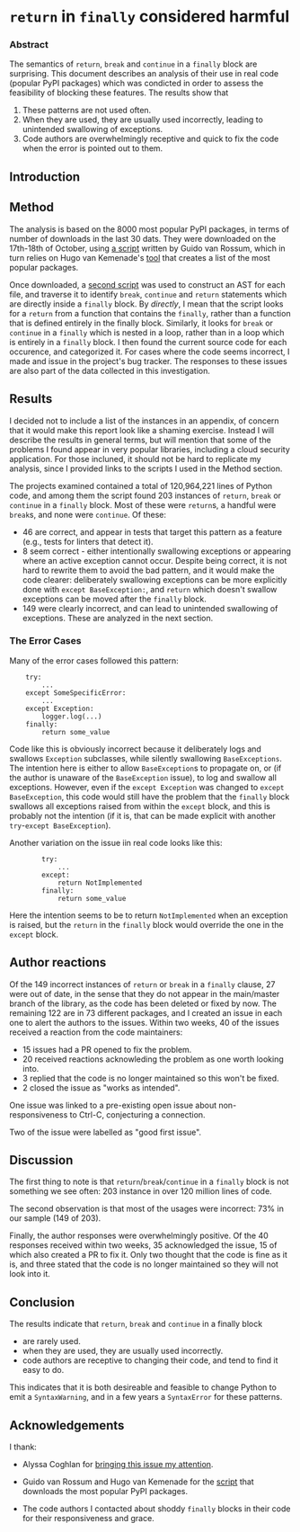 # `return` in `finally` considered harmful

### Abstract

The semantics of `return`, `break` and `continue` in a `finally` block are
surprising. This document describes an analysis of their use in real code
(popular PyPI packages) which was condicted in order to assess the feasibility
of blocking these features. The results show that

1. These patterns are not used often.
2. When they are used, they are usually used incorrectly, leading to unintended
   swallowing of exceptions.
3. Code authors are overwhelmingly receptive and quick to fix the code when
   the error is pointed out to them.

## Introduction

## Method

The analysis is based on the 8000 most popular PyPI packages, in terms of number
of downloads in the last 30 dats. They were downloaded on the 17th-18th of
October, using
[a script](https://github.com/faster-cpython/tools/blob/main/scripts/download_packages.py)
written by Guido van Rossum, which in turn relies on Hugo van Kemenade's
[tool](https://hugovk.github.io/top-pypi-packages/)
that creates a list of the most popular packages.

Once downloaded, a [second script](https://github.com/iritkatriel/finally/blob/main/scripts/ast_analysis.py)
was used to construct an AST for each file, and traverse it to identify `break`,
`continue` and `return` statements which are directly inside a `finally` block.
By *directly*, I mean that the script looks for a `return` from a function that
contains the `finally`, rather than a function that is defined entirely in the
finally block. Similarly, it looks for `break` or `continue` in a `finally` which
is nested in a loop, rather than in a loop which is entirely in a `finally` block.
I then found the current source code for each occurence, and categorized it. For
cases where the code seems incorrect, I made and issue in the project's bug
tracker. The responses to these issues are also part of the data collected in
this investigation.

## Results

I decided not to include a list of the instances in an appendix, of concern that
it would make this report look like a shaming exercise.  Instead I will describe
the results in general terms, but will mention that some of the problems I found
appear in very popular libraries, including a cloud security application.
For those incluned, it should not be hard to replicate my analysis, since I
provided links to the scripts I used in the Method section.

The projects examined contained a total of 120,964,221 lines of Python code,
and among them the script found 203 instances of `return`, `break` or `continue`
in a `finally` block. Most of these were `return`s, a handful were `break`s, and
none were `continue`. Of these:

- 46 are correct, and appear in tests that target this pattern as a feature (e.g.,
tests for linters that detect it).
- 8 seem correct - either intentionally swallowing exceptions or appearing where
an active exception cannot occur. Despite being correct, it is not hard to rewrite
them to avoid the bad pattern, and it would make the code clearer: deliberately
swallowing exceptions can be more explicitly done with `except BaseException:`,
and `return` which doesn't swallow exceptions can be moved after the `finally`
block.
- 149 were clearly incorrect, and can lead to unintended swallowing of exceptions.
These are analyzed in the next section.

### The Error Cases

Many of the error cases followed this pattern:

```pycon
    try:
        ...
    except SomeSpecificError:
        ...
    except Exception:
        logger.log(...)
    finally:
        return some_value
```

Code like this is obviously incorrect because it deliberately logs and swallows
`Exception` subclasses, while silently swallowing `BaseExceptions`. The intention
here is either to allow `BaseException`s to propagate on, or (if the author is
unaware of the `BaseException` issue), to log and swallow all exceptions. However,
even if the `except Exception` was changed to `except BaseException`, this code
would still have the problem that the `finally` block swallows all exceptions
raised from within the `except` block, and this is probably not the intention
(if it is, that can be made explicit with another `try`-`except BaseException`).

Another variation on the issue iin real code looks like this:

```pycon
        try:
            ...
        except:
            return NotImplemented
        finally:
            return some_value
```

Here the intention seems to be to return `NotImplemented` when an exception is
raised, but the `return` in the `finally` block would override the one in the
`except` block.

## Author reactions

Of the 149 incorrect instances of `return` or `break` in a `finally` clause, 27
were out of date, in the sense that they do not appear in the main/master branch
of the library, as the code has been deleted or fixed by now. The remaining 122
are in 73 different packages, and I created an issue in each one to alert the
authors to the issues. Within two weeks, 40 of the issues received a reaction
from the code maintainers:

- 15 issues had a PR opened to fix the problem.
- 20 received reactions acknowleding the problem as one worth looking into.
- 3 replied that the code is no longer maintained so this won't be fixed.
- 2 closed the issue as "works as intended".

One issue was linked to a pre-existing open issue about non-responsiveness to Ctrl-C,
conjecturing a connection.

Two of the issue were labelled as "good first issue".

## Discussion

The first thing to note is that `return`/`break`/`continue` in a `finally`
block is not something we see often: 203 instance in over 120 million lines
of code.

The second observation is that most of the usages were incorrect: 73% in our
sample (149 of 203).

Finally, the author responses were overwhelmingly positive. Of the 40 responses
received within two weeks, 35 acknowledged the issue, 15 of which also created
a PR to fix it. Only two thought that the code is fine as it is, and three
stated that the code is no longer maintained so they will not look into it.

## Conclusion

The results indicate that `return`, `break` and `continue` in a finally block

- are rarely used.
- when they are used, they are usually used incorrectly.
- code authors are receptive to changing their code, and tend to find it easy to do.

This indicates that it is both desireable and feasible to change Python to emit
a `SyntaxWarning`, and in a few years a `SyntaxError` for these patterns.

## Acknowledgements

I thank:

- Alyssa Coghlan for
[bringing this issue my attention](https://discuss.python.org/t/pep-760-no-more-bare-excepts/67182/97).

- Guido van Rossum and Hugo van Kemenade for the
[script](https://github.com/faster-cpython/tools/blob/main/scripts/download_packages.py)
that downloads the most popular PyPI packages.

- The code authors I contacted about shoddy `finally` blocks in their code for their
responsiveness and grace.
